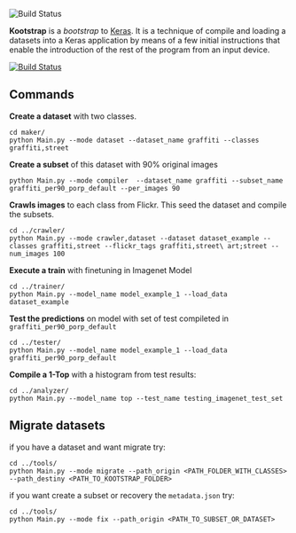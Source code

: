 ![Build Status](http://glaucomunsberg.com/wp-content/uploads/2017/09/kootstrap.png)

**Kootstrap** is a *bootstrap* to [Keras](https://keras.io/). It is a technique of compile and loading a datasets into a Keras application by means of a few initial instructions that enable the introduction of the rest of the program from an input device.

[![Build Status](https://travis-ci.org/glaucomunsberg/kootstrap.svg?branch=master)](https://travis-ci.org/glaucomunsberg/kootstrap)

## Commands 

**Create a dataset** with two classes.

    cd maker/
    python Main.py --mode dataset --dataset_name graffiti --classes graffiti,street
    
    
**Create a subset** of this dataset with 90% original images
    
    python Main.py --mode compiler  --dataset_name graffiti --subset_name graffiti_per90_porp_default --per_images 90

**Crawls images** to each class from Flickr. This seed the dataset and compile the subsets.
    
    cd ../crawler/
    python Main.py --mode crawler,dataset --dataset dataset_example --classes graffiti,street --flickr_tags graffiti,street\ art;street --num_images 100
    
**Execute a train** with finetuning in Imagenet Model

    cd ../trainer/
    python Main.py --model_name model_example_1 --load_data dataset_example
    
**Test the predictions** on model with set of test compileted in `graffiti_per90_porp_default`

    cd ../tester/
    python Main.py --model_name model_example_1 --load_data graffiti_per90_porp_default

**Compile a 1-Top** with a histogram from test results:

	cd ../analyzer/
	python Main.py --model_name top --test_name testing_imagenet_test_set
	
## Migrate datasets

if you have a dataset and want migrate try:

	cd ../tools/
	python Main.py --mode migrate --path_origin <PATH_FOLDER_WITH_CLASSES> --path_destiny <PATH_TO_KOOTSTRAP_FOLDER> 
	
if you want create a subset or recovery the `metadata.json` try:

	cd ../tools/
	python Main.py --mode fix --path_origin <PATH_TO_SUBSET_OR_DATASET>